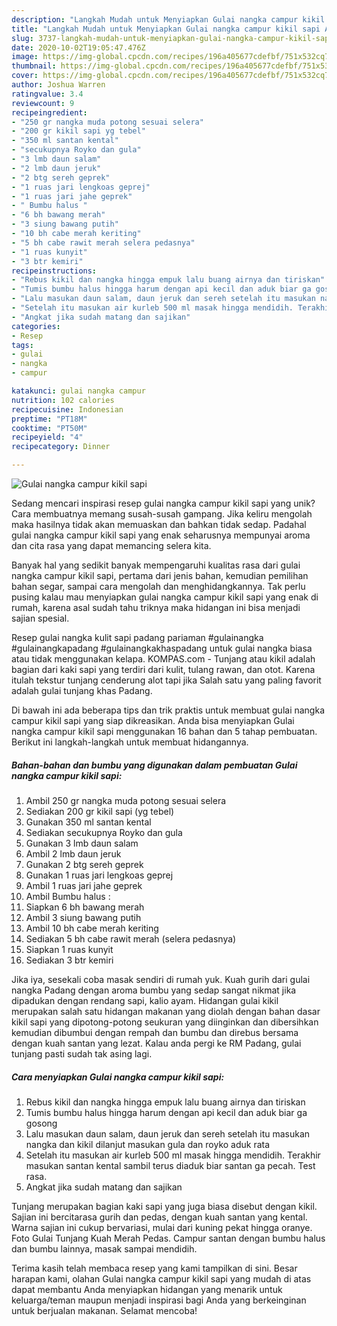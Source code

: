 ```yaml
---
description: "Langkah Mudah untuk Menyiapkan Gulai nangka campur kikil sapi Anti Gagal"
title: "Langkah Mudah untuk Menyiapkan Gulai nangka campur kikil sapi Anti Gagal"
slug: 3737-langkah-mudah-untuk-menyiapkan-gulai-nangka-campur-kikil-sapi-anti-gagal
date: 2020-10-02T19:05:47.476Z
image: https://img-global.cpcdn.com/recipes/196a405677cdefbf/751x532cq70/gulai-nangka-campur-kikil-sapi-foto-resep-utama.jpg
thumbnail: https://img-global.cpcdn.com/recipes/196a405677cdefbf/751x532cq70/gulai-nangka-campur-kikil-sapi-foto-resep-utama.jpg
cover: https://img-global.cpcdn.com/recipes/196a405677cdefbf/751x532cq70/gulai-nangka-campur-kikil-sapi-foto-resep-utama.jpg
author: Joshua Warren
ratingvalue: 3.4
reviewcount: 9
recipeingredient:
- "250 gr nangka muda potong sesuai selera"
- "200 gr kikil sapi yg tebel"
- "350 ml santan kental"
- "secukupnya Royko dan gula"
- "3 lmb daun salam"
- "2 lmb daun jeruk"
- "2 btg sereh geprek"
- "1 ruas jari lengkoas geprej"
- "1 ruas jari jahe geprek"
- " Bumbu halus "
- "6 bh bawang merah"
- "3 siung bawang putih"
- "10 bh cabe merah keriting"
- "5 bh cabe rawit merah selera pedasnya"
- "1 ruas kunyit"
- "3 btr kemiri"
recipeinstructions:
- "Rebus kikil dan nangka hingga empuk lalu buang airnya dan tiriskan"
- "Tumis bumbu halus hingga harum dengan api kecil dan aduk biar ga gosong"
- "Lalu masukan daun salam, daun jeruk dan sereh setelah itu masukan nangka dan kikil dilanjut masukan gula dan royko aduk rata"
- "Setelah itu masukan air kurleb 500 ml masak hingga mendidih. Terakhir masukan santan kental sambil terus diaduk biar santan ga pecah. Test rasa."
- "Angkat jika sudah matang dan sajikan"
categories:
- Resep
tags:
- gulai
- nangka
- campur

katakunci: gulai nangka campur 
nutrition: 102 calories
recipecuisine: Indonesian
preptime: "PT18M"
cooktime: "PT50M"
recipeyield: "4"
recipecategory: Dinner

---
```



![Gulai nangka campur kikil sapi](https://img-global.cpcdn.com/recipes/196a405677cdefbf/751x532cq70/gulai-nangka-campur-kikil-sapi-foto-resep-utama.jpg)

Sedang mencari inspirasi resep gulai nangka campur kikil sapi yang unik? Cara membuatnya memang susah-susah gampang. Jika keliru mengolah maka hasilnya tidak akan memuaskan dan bahkan tidak sedap. Padahal gulai nangka campur kikil sapi yang enak seharusnya mempunyai aroma dan cita rasa yang dapat memancing selera kita.

Banyak hal yang sedikit banyak mempengaruhi kualitas rasa dari gulai nangka campur kikil sapi, pertama dari jenis bahan, kemudian pemilihan bahan segar, sampai cara mengolah dan menghidangkannya. Tak perlu pusing kalau mau menyiapkan gulai nangka campur kikil sapi yang enak di rumah, karena asal sudah tahu triknya maka hidangan ini bisa menjadi sajian spesial.

Resep gulai nangka kulit sapi padang pariaman #gulainangka #gulainangkapadang #gulainangkakhaspadang untuk gulai nangka biasa atau tidak menggunakan kelapa. KOMPAS.com - Tunjang atau kikil adalah bagian dari kaki sapi yang terdiri dari kulit, tulang rawan, dan otot. Karena itulah tekstur tunjang cenderung alot tapi jika Salah satu yang paling favorit adalah gulai tunjang khas Padang.


Di bawah ini ada beberapa tips dan trik praktis untuk membuat gulai nangka campur kikil sapi yang siap dikreasikan. Anda bisa menyiapkan Gulai nangka campur kikil sapi menggunakan 16 bahan dan 5 tahap pembuatan. Berikut ini langkah-langkah untuk membuat hidangannya.

<!--inarticleads1-->

##### Bahan-bahan dan bumbu yang digunakan dalam pembuatan Gulai nangka campur kikil sapi:

1. Ambil 250 gr nangka muda potong sesuai selera
1. Sediakan 200 gr kikil sapi (yg tebel)
1. Gunakan 350 ml santan kental
1. Sediakan secukupnya Royko dan gula
1. Gunakan 3 lmb daun salam
1. Ambil 2 lmb daun jeruk
1. Gunakan 2 btg sereh geprek
1. Gunakan 1 ruas jari lengkoas geprej
1. Ambil 1 ruas jari jahe geprek
1. Ambil  Bumbu halus :
1. Siapkan 6 bh bawang merah
1. Ambil 3 siung bawang putih
1. Ambil 10 bh cabe merah keriting
1. Sediakan 5 bh cabe rawit merah (selera pedasnya)
1. Siapkan 1 ruas kunyit
1. Sediakan 3 btr kemiri


Jika iya, sesekali coba masak sendiri di rumah yuk. Kuah gurih dari gulai nangka Padang dengan aroma bumbu yang sedap sangat nikmat jika dipadukan dengan rendang sapi, kalio ayam. Hidangan gulai kikil merupakan salah satu hidangan makanan yang diolah dengan bahan dasar kikil sapi yang dipotong-potong seukuran yang diinginkan dan dibersihkan kemudian dibumbui dengan rempah dan bumbu dan direbus bersama dengan kuah santan yang lezat. Kalau anda pergi ke RM Padang, gulai tunjang pasti sudah tak asing lagi. 

<!--inarticleads2-->

##### Cara menyiapkan Gulai nangka campur kikil sapi:

1. Rebus kikil dan nangka hingga empuk lalu buang airnya dan tiriskan
1. Tumis bumbu halus hingga harum dengan api kecil dan aduk biar ga gosong
1. Lalu masukan daun salam, daun jeruk dan sereh setelah itu masukan nangka dan kikil dilanjut masukan gula dan royko aduk rata
1. Setelah itu masukan air kurleb 500 ml masak hingga mendidih. Terakhir masukan santan kental sambil terus diaduk biar santan ga pecah. Test rasa.
1. Angkat jika sudah matang dan sajikan


Tunjang merupakan bagian kaki sapi yang juga biasa disebut dengan kikil. Sajian ini bercitarasa gurih dan pedas, dengan kuah santan yang kental. Warna sajian ini cukup bervariasi, mulai dari kuning pekat hingga oranye. Foto Gulai Tunjang Kuah Merah Pedas. Campur santan dengan bumbu halus dan bumbu lainnya, masak sampai mendidih. 

Terima kasih telah membaca resep yang kami tampilkan di sini. Besar harapan kami, olahan Gulai nangka campur kikil sapi yang mudah di atas dapat membantu Anda menyiapkan hidangan yang menarik untuk keluarga/teman maupun menjadi inspirasi bagi Anda yang berkeinginan untuk berjualan makanan. Selamat mencoba!
